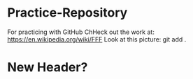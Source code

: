 # Practice-Repository
For practicing with GitHub 
ChHeck out the work at:  https://en.wikipedia.org/wiki/FFF
Look at this picture:   git add .

# New Header?
